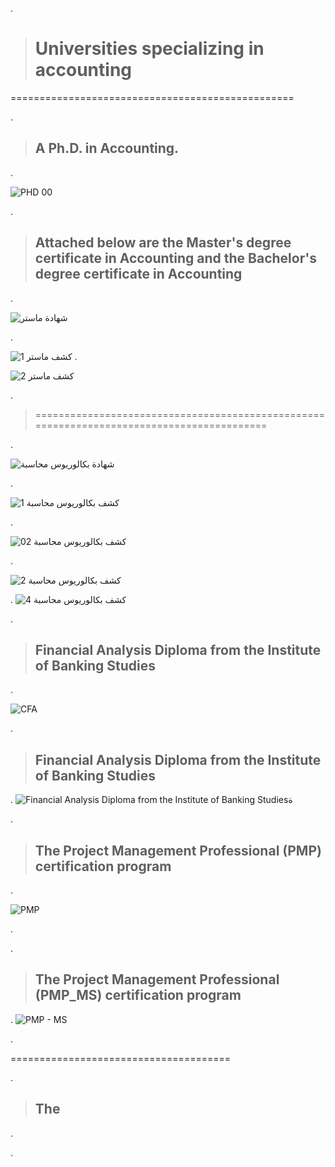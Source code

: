 
.


> # Universities specializing in accounting


=================================================

.

> ##  A Ph.D. in Accounting.

.

![PHD 00](https://github.com/nancyalaswad90/nancyalaswad90/assets/36210723/7e9ffe67-70bd-455b-ab42-7ef5eb8892f6)


.


> ## Attached below are the Master's degree certificate in Accounting and the Bachelor's degree certificate in Accounting


.

![شهادة ماستر](https://github.com/nancyalaswad90/nancyalaswad90/assets/36210723/d4ee0546-89ab-40b3-b2fc-f8ef6eb092f5)

.

![كشف ماستر 1](https://github.com/nancyalaswad90/nancyalaswad90/assets/36210723/92cfe966-576f-461e-8747-48067bc4c4cf)
.

![كشف ماستر 2](https://github.com/nancyalaswad90/nancyalaswad90/assets/36210723/db00157b-345f-4d28-8a4a-8d9206dfea65)

.

> ==========================================================================================


.

![شهادة بكالوريوس محاسبة](https://github.com/nancyalaswad90/nancyalaswad90/assets/36210723/34c2579e-42b2-4f16-881d-fff1dd9efa19)


.

![كشف بكالوريوس محاسبة 1](https://github.com/nancyalaswad90/nancyalaswad90/assets/36210723/fac20021-fed0-4593-a2c6-947e68ddcc52)

.


![كشف بكالوريوس محاسبة 02](https://github.com/nancyalaswad90/nancyalaswad90/assets/36210723/ec4006d4-7d77-4fdf-9c5b-591d7f271725)


.


![كشف بكالوريوس محاسبة 2](https://github.com/nancyalaswad90/nancyalaswad90/assets/36210723/70326f73-97e5-40f8-a153-c2c9fea69744)


.
![كشف بكالوريوس محاسبة 4](https://github.com/nancyalaswad90/nancyalaswad90/assets/36210723/3bb2af13-fa60-42cf-8998-1cb5b47f3ab7)






.

> ## Financial Analysis Diploma from the Institute of Banking Studies

.

![CFA](https://github.com/nancyalaswad90/nancyalaswad90/assets/36210723/62fb8b70-750c-4b43-8b48-26743ffcae67)


.

> ## Financial Analysis Diploma from the Institute of Banking Studies

.
![Financial Analysis Diploma from the Institute of Banking Studiesة](https://github.com/nancyalaswad90/nancyalaswad90/assets/36210723/db27c398-2a00-4303-87a5-9426bd4ae5ce)



.

> ## The Project Management Professional (PMP) certification program 

.


![PMP](https://github.com/nancyalaswad90/nancyalaswad90/assets/36210723/a76b62e8-502e-4b1f-adf5-f6d920d15577)


.




.

> ## The Project Management Professional (PMP_MS) certification program 

.
![PMP - MS](https://github.com/nancyalaswad90/nancyalaswad90/assets/36210723/19ab2831-5039-4675-897c-a7f9b5dca02b)



.

======================================

.

> ## The

.



.

